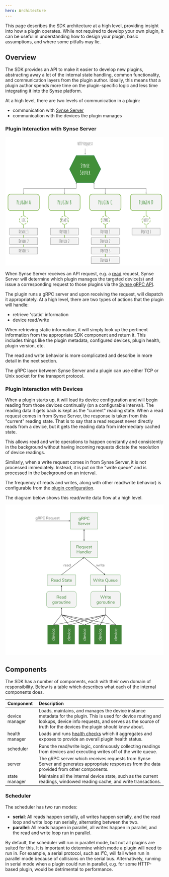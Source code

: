 ```yaml
---
hero: Architecture 
---
```


This page describes the SDK architecture at a high level, providing insight into how
a plugin operates. While not required to develop your own plugin, it can be useful
in understanding how to design your plugin, basic assumptions, and where some pitfalls
may lie.

## Overview

The SDK provides an API to make it easier to develop new plugins, abstracting away a lot
of the internal state handling, common functionality, and communication layers from the
plugin author. Ideally, this means that a plugin author spends more time on the
plugin-specific logic and less time integrating it into the Synse platform.

At a high level, there are two levels of communication in a plugin:

- communication with [Synse Server](../../server/intro.md)
- communication with the devices the plugin manages

### Plugin Interaction with Synse Server

![](../../assets/img/arch.svg)

When Synse Server receives an API request, e.g. a [read](../../server/api.v3.md#read) request,
Synse Server will determine which plugin manages the targeted device(s) and issue a
corresponding request to those plugins via the [Synse gRPC API](https://github.com/vapor-ware/synse-server-grpc).

The plugin runs a gRPC server and upon receiving the request, will dispatch it appropriately.
At a high level, there are two types of actions that the plugin will handle:

- retrieve 'static' information
- device read/write

When retrieving static information, it will simply look up the pertinent information
from the appropriate SDK component and return it. This includes things like the plugin
metadata, configured devices, plugin health, plugin version, etc.

The read and write behavior is more complicated and describe in more detail in the
next section.

The gRPC layer between Synse Server and a plugin can use either TCP or Unix socket
for the transport protocol.

### Plugin Interaction with Devices

When a plugin starts up, it will load its device configuration and will begin reading from
those devices continually (on a configurable interval). The reading data it gets back is 
kept as the "current" reading state. When a read request comes in from Synse Server, the
response is taken from this "current" reading state. That is to say that a read request never
directly reads from a device, but it gets the reading data from intermediary cached state.

This allows read and write operations to happen constantly and consistently in the background
without having incoming requests dictate the resolution of device readings.

Similarly, when a write request comes in from Synse Server, it is not processed immediately.
Instead, it is put on the "write queue" and is processed in the background on an interval.

The frequency of reads and writes, along with other read/write behavior) is configurable
from the [plugin configuration](configuration.plugin.md#configuration-options).

The diagram below shows this read/write data flow at a high level.

![](../../assets/img/plugin-arch.svg)

## Components

The SDK has a number of components, each with their own domain of responsibility. Below
is a table which describes what each of the internal components does.

| Component | Description |
| :-------- | :---------- |
| device manager | Loads, maintains, and manages the device instance metadata for the plugin. This is used for device routing and lookups, device info requests, and serves as the source of truth for the devices the plugin should know about. |
| health manager | Loads and runs [health checks](advanced.md#plugin-health) which it aggregates and exposes to provide an overall plugin health status. |
| scheduler | Runs the read/write logic, continuously collecting readings from devices and executing writes off of the write queue. |
| server | The gRPC server which receives requests from Synse Server and generates appropriate responses from the data provided from other components. |
| state manager | Maintains all the internal device state, such as the current readings, windowed reading cache, and write transactions. |

### Scheduler

The scheduler has two run modes:

- **serial**: All reads happen serially, all writes happen serially, and the read loop
  and write loop run serially, alternating between the two.
- **parallel**: All reads happen in parallel, all writes happen in parallel, and the read
  and write loop run in parallel.
  
By default, the scheduler will run in parallel mode, but not all plugins are suited for
this. It is important to determine which mode a plugin will need to run in. For example,
a serial protocol, such as I²C, will fail when run in parallel mode because of collisions
on the serial bus. Alternatively, running in serial mode when a plugin could run in parallel,
e.g. for some HTTP-based plugin, would be detrimental to performance.
